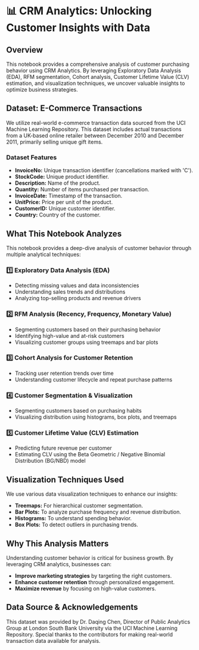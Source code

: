 # 📊 CRM Analytics: Unlocking Customer Insights with Data

## Overview
This notebook provides a comprehensive analysis of customer purchasing behavior using CRM Analytics. 
By leveraging Exploratory Data Analysis (EDA), RFM segmentation, Cohort analysis, Customer Lifetime Value (CLV) estimation, and visualization techniques, we uncover valuable insights to optimize business strategies.

## Dataset: E-Commerce Transactions
We utilize real-world e-commerce transaction data sourced from the UCI Machine Learning Repository. 
This dataset includes actual transactions from a UK-based online retailer between December 2010 and December 2011, primarily selling unique gift items.

### Dataset Features

- **InvoiceNo:** Unique transaction identifier (cancellations marked with 'C').
- **StockCode:** Unique product identifier.
- **Description:** Name of the product.
- **Quantity:** Number of items purchased per transaction.
- **InvoiceDate:** Timestamp of the transaction.
- **UnitPrice:** Price per unit of the product.
- **CustomerID:** Unique customer identifier.
- **Country:** Country of the customer.

## What This Notebook Analyzes
This notebook provides a deep-dive analysis of customer behavior through multiple analytical techniques:

### 1️⃣ Exploratory Data Analysis (EDA)
- Detecting missing values and data inconsistencies
- Understanding sales trends and distributions
- Analyzing top-selling products and revenue drivers

### 2️⃣ RFM Analysis (Recency, Frequency, Monetary Value)
- Segmenting customers based on their purchasing behavior
- Identifying high-value and at-risk customers
- Visualizing customer groups using treemaps and bar plots

 ### 3️⃣ Cohort Analysis for Customer Retention
- Tracking user retention trends over time
- Understanding customer lifecycle and repeat purchase patterns
  
### 4️⃣ Customer Segmentation & Visualization
- Segmenting customers based on purchasing habits
- Visualizing distribution using histograms, box plots, and treemaps

### 5️⃣ Customer Lifetime Value (CLV) Estimation
- Predicting future revenue per customer
- Estimating CLV using the Beta Geometric / Negative Binomial Distribution (BG/NBD) model

## Visualization Techniques Used
We use various data visualization techniques to enhance our insights:
- **Treemaps:** For hierarchical customer segmentation.
- **Bar Plots:** To analyze purchase frequency and revenue distribution.
- **Histograms:** To understand spending behavior.
- **Box Plots:** To detect outliers in purchasing trends.

## Why This Analysis Matters
Understanding customer behavior is critical for business growth. By leveraging CRM analytics, businesses can:
- **Improve marketing strategies** by targeting the right customers.
- **Enhance customer retention** through personalized engagement.
- **Maximize revenue** by focusing on high-value customers.

## Data Source & Acknowledgements

This dataset was provided by Dr. Daqing Chen, Director of Public Analytics Group at London South Bank University via the UCI Machine Learning Repository. 
Special thanks to the contributors for making real-world transaction data available for analysis.
